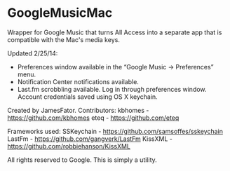 GoogleMusicMac
==============

Wrapper for Google Music that turns All Access into a separate app that is compatible with the Mac's media keys.

Updated 2/25/14:
- Preferences window available in the “Google Music -> Preferences” menu.
- Notification Center notifications available.
- Last.fm scrobbling available. Log in through preferences window.
    Account credentials saved using OS X keychain.

Created by JamesFator.
Contributors:
    kbhomes - https://github.com/kbhomes
    eteq - https://github.com/eteq

Frameworks used:
    SSKeychain - https://github.com/samsoffes/sskeychain
    LastFm - https://github.com/gangverk/LastFm
    KissXML - https://github.com/robbiehanson/KissXML

All rights reserved to Google.
This is simply a utility.
